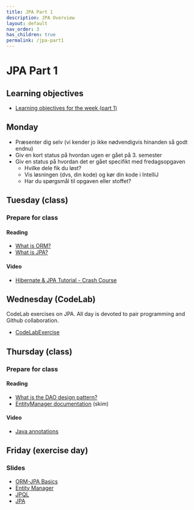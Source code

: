 ```yaml
---
title: JPA Part 1
description: JPA Overview
layout: default
nav_order: 3    
has_children: true
permalink: /jpa-part1
---
```



# JPA Part 1

## Learning objectives

- [Learning objectives for the week (part 1)](./learning-objectives-part1)

## Monday

- Præsenter dig selv (vi kender jo ikke nødvendigvis hinanden så godt endnu)
- Giv en kort status på hvordan ugen er gået på 3. semester
- Giv en status på hvordan det er gået specifikt med fredagsopgaven
  - Hvilke dele fik du løst?
  - Vis løsningen (dvs, din kode) og kør din kode i IntelliJ
  - Har du spørgsmål til opgaven eller stoffet?

## Tuesday (class)

### Prepare for class

#### Reading

- [What is ORM?](https://www.freecodecamp.org/news/what-is-an-orm-the-meaning-of-object-relational-mapping-database-tools/)
- [What is JPA?](https://www.infoworld.com/article/2259807/what-is-jpa-introduction-to-the-java-persistence-api.html)

#### Video

- [Hibernate & JPA Tutorial - Crash Course](https://www.youtube.com/watch?v=xHminZ9Dxm4)

## Wednesday (CodeLab)

CodeLab exercises on JPA. All day is devoted to pair programming and Github collaboration.

- [CodeLabExercise](#)

## Thursday (class)

### Prepare for class

#### Reading

- [What is the DAO design pattern?](https://www.digitalocean.com/community/tutorials/dao-design-pattern)
- [EntityManager documentation](https://docs.oracle.com/javaee/5/api/javax/persistence/EntityManager.html) (skim)

#### Video

- [Java annotations](https://www.youtube.com/watch?v=DkZr7_c9ry8&t=1s)


## Friday (exercise day)


### Slides

- [ORM-JPA Basics](https://efif-my.sharepoint.com/:p:/g/personal/jorg_cphbusiness_dk/EZVvVZzWXOhLqERgtCMPNeMBoMdShTCo9BSSaOi_Jwttow?e=ghoiPK)
- [Entity Manager](https://efif-my.sharepoint.com/:p:/g/personal/jorg_cphbusiness_dk/EeTY-AmDezNHiDW5V0oPfh4B6cqIeShqbNvWKgaQjsw3kQ?e=jJ2YRB)
- [JPQL](https://efif-my.sharepoint.com/:p:/g/personal/jorg_cphbusiness_dk/EUaB0Y-6_o9NvqB9lCsCsPMBCEWwAfe7OC067v7jTy5L9w?e=Ujd1dE)
- [JPA](https://efif-my.sharepoint.com/:p:/g/personal/jorg_cphbusiness_dk/EfOh_VOMLbNKjt6_QfMWe-4BlheSGiOtDzMCwweWwHk2yA?e=dcCv55)